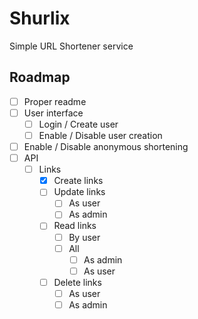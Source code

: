 # Shurlix
Simple URL Shortener service


## Roadmap

- [ ] Proper readme
- [ ] User interface
    - [ ] Login / Create user
    - [ ] Enable / Disable user creation
- [ ] Enable / Disable anonymous shortening
- [ ] API
    - [ ] Links
        - [x] Create links
        - [ ] Update links
            - [ ] As user
            - [ ] As admin
        - [ ] Read links
            - [ ] By user
            - [ ] All   
                - [ ] As admin
                - [ ] As user
        - [ ] Delete links
            - [ ] As user
            - [ ] As admin